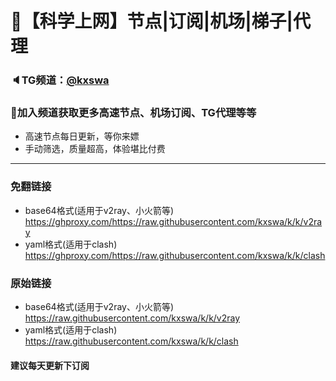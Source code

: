 # 🚀【科学上网】节点|订阅|机场|梯子|代理
### 🔈TG频道：[@kxswa](https://t.me/kxswa/) 
### 🔔加入频道获取更多高速节点、机场订阅、TG代理等等  
- 高速节点每日更新，等你来嫖  
- 手动筛选，质量超高，体验堪比付费  
***  
### 免翻链接  
- base64格式(适用于v2ray、小火箭等)  
https://ghproxy.com/https://raw.githubusercontent.com/kxswa/k/k/v2ray
- yaml格式(适用于clash)  
https://ghproxy.com/https://raw.githubusercontent.com/kxswa/k/k/clash
### 原始链接  
- base64格式(适用于v2ray、小火箭等)  
https://raw.githubusercontent.com/kxswa/k/k/v2ray  
- yaml格式(适用于clash)  
https://raw.githubusercontent.com/kxswa/k/k/clash  
#### 建议每天更新下订阅
